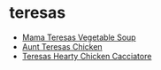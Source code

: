 # teresas

 * [Mama Teresas Vegetable Soup](index/m/mama-teresas-vegetable-soup-233968.json)
 * [Aunt Teresas Chicken](index/a/aunt-teresas-chicken.json)
 * [Teresas Hearty Chicken Cacciatore](index/t/teresas-hearty-chicken-cacciatore.json)
